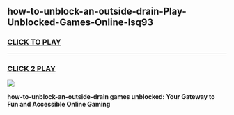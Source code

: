 
## how-to-unblock-an-outside-drain-Play-Unblocked-Games-Online-lsq93
<h3>
<a href="https://premium76.site?title=how-to-unblock-an-outside-drain&ref=25A">CLICK TO PLAY</a></h3>
<hr>

<h3>
<a href="https://premium76.site?title=how-to-unblock-an-outside-drain&ref=25A">CLICK 2 PLAY</a>
  
</h3>

<a href="https://premium76.site?title=how-to-unblock-an-outside-drain&ref=25A"><img src="https://clearcache.store/games.png"></a>


**how-to-unblock-an-outside-drain games unblocked: Your Gateway to Fun and Accessible Online Gaming**
